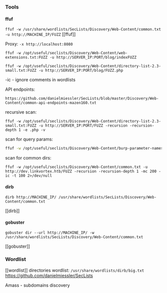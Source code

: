 
### Tools

#### ffuf
`ffuf -w /usr/share/wordlists/SecLists/Discovery/Web-Content/common.txt -u http://MACHINE_IP/FUZZ`
[[ffuf]]

Proxy:
`-x http://localhost:8080`

```shell
ffuf -w /opt/useful/seclists/Discovery/Web-Content/web-extensions.txt:FUZZ -u http://SERVER_IP:PORT/blog/indexFUZZ
```

```shell
ffuf -w /opt/useful/seclists/Discovery/Web-Content/directory-list-2.3-small.txt:FUZZ -u http://SERVER_IP:PORT/blog/FUZZ.php
```

-ic - ignore comments in wordlists

API endpoints:
```
https://github.com/danielmiessler/SecLists/blob/master/Discovery/Web-Content/common-api-endpoints-mazen160.txt
```

recursive scan:
```shell
ffuf -w /opt/useful/seclists/Discovery/Web-Content/directory-list-2.3-small.txt:FUZZ -u http://SERVER_IP:PORT/FUZZ -recursion -recursion-depth 1 -e .php -v
```


scan for query params:
```bash
ffuf -w /opt/useful/seclists/Discovery/Web-Content/burp-parameter-names.txt:FUZZ -u http://admin.academy.htb:53809/admin/admin.php?FUZZ=key -fs 798
```


scan for common dirs:
```shell
ffuf -w /opt/useful/seclists/Discovery/Web-Content/common.txt -u http://dev.linkvortex.htb/FUZZ -recursion -recursion-depth 1 -mc 200 -ic -t 100 2>/dev/null
```

#### dirb
`dirb http://MACHINE_IP/ /usr/share/wordlists/SecLists/Discovery/Web-Content/common.txt`

[[dirb]]
#### gobuster
`gobuster dir --url http://MACHINE_IP/ -w /usr/share/wordlists/SecLists/Discovery/Web-Content/common.txt`

[[gobuster]]
### Wordlist
[[wordlist]]
directories wordlist: `/usr/share/wordlists/dirb/big.txt` 
https://github.com/danielmiessler/SecLists

Amass - subdomains discovery
